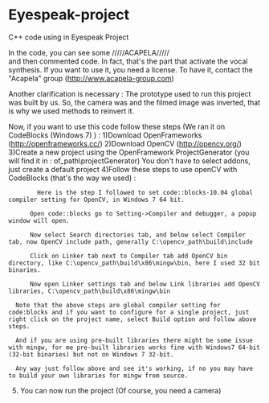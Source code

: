 # Eyespeak-project
C++ code using in Eyespeak Project 

In the code, you can see some /////ACAPELA/////  
and then commented code. In fact, that's the part that activate the vocal synthesis.
If you want to use it, you need a license. To have it, contact the "Acapela" group (http://www.acapela-group.com)

Another clarification is necessary : 
The prototype used to run this project was built by us. 
So, the camera was and the filmed image was inverted, that is why we used methods to reinvert it.

Now, if you want to use this code follow these steps (We ran it on CodeBlocks (Windows 7) ) :
1)Download OpenFrameworks (http://openframeworks.cc/) 
2)Download OpenCV (http://opencv.org/)
3)Create a new project using the OpenFramework ProjectGenerator (you will find it in : of_path\projectGenerator) 
  You don't have to select addons, just create a default project
4)Follow these steps to use openCV with CodeBlocks (that's the way we used) :
    
            Here is the step I followed to set code::blocks-10.04 global compiler setting for OpenCV, in Windows 7 64 bit.
      
          Open code::blocks go to Setting->Compiler and debugger, a popup window will open.
      
          Now select Search directories tab, and below select Compiler tab, now OpenCV include path, generally C:\opencv_path\build\include
      
          Click on Linker tab next to Compiler tab add OpenCV bin directory, like C:\opencv_path\build\x86\mingw\bin, here I used 32 bit binaries.
      
          Now open Linker settings tab and below Link libraries add OpenCV libraries, C:\opencv_path\build\x86\mingw\bin
      
      Note that the above steps are global compiler setting for code:blocks and if you want to configure for a single project, just right click on the project name, select Build option and follow above steps.
      
      And if you are using pre-built libraries there might be some issue with mingw, for me pre-built libraries works fine with Windows7 64-bit (32-bit binaries) but not on Windows 7 32-bit.
      
      Any way just follow above and see it's working, if no you may have to build your own libraries for mingw from source.
      
5) You can now run the project (Of course, you need a camera)



